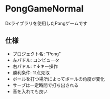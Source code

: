 # PongGameNormal
Dxライブラリを使用したPongゲームです

## 仕様
- プロジェクト名: "Pong"
- 左パドル: コンピュータ
- 右パドル: ↑↓キー操作
- 勝利条件: 11点先取
- ボールを打つ場所によってボールの角度が変化
- サーブは一定時間で打ち出される
- 音を入れても良い
